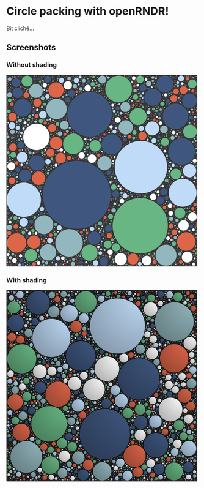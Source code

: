 # Circle packing with openRNDR!

Bit cliché...

## Screenshots

### Without shading

![Packed circles](./OPENRNDR-2019-03-20-09.23.46.png)

### With shading

![Shaded packed circles](./shaded-small.png)
